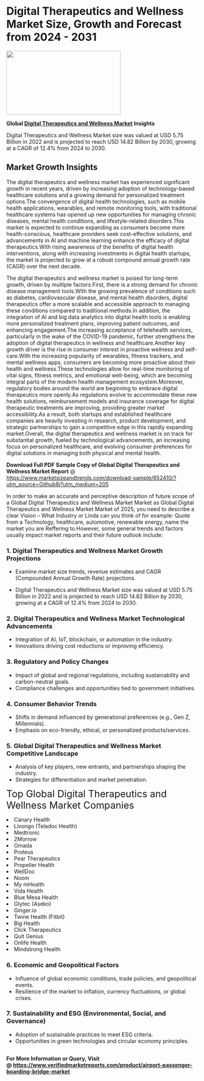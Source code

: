 <H1>Digital Therapeutics and Wellness Market Size, Growth and Forecast from 2024 - 2031</H1><img class="aligncenter size-medium wp-image-584254" src="https://thirdeyenews.in/wp-content/uploads/2024/09/Global-Market-Research-300x168.jpeg" alt="" width="300" height="168" /><p><strong>Global&nbsp;<a href="https://www.marketsizeandtrends.com/download-sample/652410/?utm_source=Github8j?utm_medium=205">Digital Therapeutics and Wellness Market</a> Insights</strong></p><p>Digital Therapeutics and Wellness Market size was valued at USD 5.75 Billion in 2022 and is projected to reach USD 14.82 Billion by 2030, growing at a CAGR of 12.4% from 2024 to 2030.</p><p><h2>Market Growth Insights</h2> <p>The digital therapeutics and wellness market has experienced significant growth in recent years, driven by increasing adoption of technology-based healthcare solutions and a growing demand for personalized treatment options.The convergence of digital health technologies, such as mobile health applications, wearables, and remote monitoring tools, with traditional healthcare systems has opened up new opportunities for managing chronic diseases, mental health conditions, and lifestyle-related disorders.This market is expected to continue expanding as consumers become more health-conscious, healthcare providers seek cost-effective solutions, and advancements in AI and machine learning enhance the efficacy of digital therapeutics.With rising awareness of the benefits of digital health interventions, along with increasing investments in digital health startups, the market is projected to grow at a robust compound annual growth rate (CAGR) over the next decade.</p> <p>The digital therapeutics and wellness market is poised for long-term growth, driven by multiple factors.First, there is a strong demand for chronic disease management tools.With the growing prevalence of conditions such as diabetes, cardiovascular disease, and mental health disorders, digital therapeutics offer a more scalable and accessible approach to managing these conditions compared to traditional methods.In addition, the integration of AI and big data analytics into digital health tools is enabling more personalized treatment plans, improving patient outcomes, and enhancing engagement.The increasing acceptance of telehealth services, particularly in the wake of the COVID-19 pandemic, further strengthens the adoption of digital therapeutics in wellness and healthcare.Another key growth driver is the rise in consumer interest in proactive wellness and self-care.With the increasing popularity of wearables, fitness trackers, and mental wellness apps, consumers are becoming more proactive about their health and wellness.These technologies allow for real-time monitoring of vital signs, fitness metrics, and emotional well-being, which are becoming integral parts of the modern health management ecosystem.Moreover, regulatory bodies around the world are beginning to embrace digital therapeutics more openly.As regulations evolve to accommodate these new health solutions, reimbursement models and insurance coverage for digital therapeutic treatments are improving, providing greater market accessibility.As a result, both startups and established healthcare companies are heavily investing in research, product development, and strategic partnerships to gain a competitive edge in this rapidly expanding market.Overall, the digital therapeutics and wellness market is on track for substantial growth, fueled by technological advancements, an increasing focus on personalized healthcare, and evolving consumer preferences for digital solutions in managing both physical and mental health.</p> <p><span class=""><strong>Download Full PDF Sample Copy of Global Digital Therapeutics and Wellness Market Report</strong> @ <a href="https://www.marketsizeandtrends.com/download-sample/652410/?utm_source=Github8j?utm_medium=205" target="_blank">https://www.marketsizeandtrends.com/download-sample/652410/?utm_source=Github8j?utm_medium=205</a></span></p><p>In order to make an accurate and perceptive description of future scope of a Global&nbsp;Digital Therapeutics and Wellness Market Market as Global&nbsp;Digital Therapeutics and Wellness Market Market of 2025, you need to describe a clear Vision &ndash; What Industry or Linda can you think of for example: Quote from a Technology, healthcare, automotive, renewable energy, name the market you are Reffering to.However, some general trends and factors usually impact market reports and their future outlook include:</p><h3>1.&nbsp;<strong>Digital Therapeutics and Wellness Market Growth Projections</strong></h3><ul><li>Examine market size trends, revenue estimates and CAGR (Compounded Annual Growth Rate) projections.</li><li><p>Digital Therapeutics and Wellness Market size was valued at USD 5.75 Billion in 2022 and is projected to reach USD 14.82 Billion by 2030, growing at a CAGR of 12.4% from 2024 to 2030.</p></li></ul><h3>2.&nbsp;<strong>Digital Therapeutics and Wellness Market Technological Advancements</strong></h3><ul><li>Integration of AI, IoT, blockchain, or automation in the industry.</li><li>Innovations driving cost reductions or improving efficiency.</li></ul><h3>3.&nbsp;<strong>Regulatory and Policy Changes</strong></h3><ul><li>Impact of global and regional regulations, including sustainability and carbon-neutral goals.</li><li>Compliance challenges and opportunities tied to government initiatives.</li></ul><h3>4.&nbsp;<strong>Consumer Behavior Trends</strong></h3><ul><li>Shifts in demand influenced by generational preferences (e.g., Gen Z, Millennials).</li><li>Emphasis on eco-friendly, ethical, or personalized products/services.</li></ul><h3>5.&nbsp;<strong>Global Digital Therapeutics and Wellness Market Competitive Landscape</strong></h3><ul><li>Analysis of key players, new entrants, and partnerships shaping the industry.</li><li>Strategies for differentiation and market penetration.</li></ul><p data-pm-slice="1 1 []"><span style="color: inherit; font-family: inherit; font-size: 25px;">Top Global Digital Therapeutics and Wellness Market Companies</span></p><div class="" data-test-id=""><p><li>Canary Health</li><li> Livongo (Teladoc Health)</li><li> Medtronic</li><li> 2Morrow</li><li> Omada</li><li> Proteus</li><li> Pear Therapeutics</li><li> Propeller Health</li><li> WellDoc</li><li> Noom</li><li> My mHealth</li><li> Vida Health</li><li> Blue Mesa Health</li><li> Glytec (Aseko)</li><li> Ginger.io</li><li> Twine Health (Fitbit)</li><li> Big Health</li><li> Click Therapeutics</li><li> Quit Genius</li><li> Onlife Health</li><li> Mindstrong Health</li></p></div><h3>6.&nbsp;<strong>Economic and Geopolitical Factors</strong></h3><ul><li>Influence of global economic conditions, trade policies, and geopolitical events.</li><li>Resilience of the market to inflation, currency fluctuations, or global crises.</li></ul><h3>7.&nbsp;<strong>Sustainability and ESG (Environmental, Social, and Governance)</strong></h3><ul><li>Adoption of sustainable practices to meet ESG criteria.</li><li>Opportunities in green technologies and circular economy principles.</li></ul><h2><strong style="font-size: 14px;">For More Information or Query, Visit @&nbsp;</strong><a style="background-color: #ffffff; font-size: 14px;" href="https://www.marketsizeandtrends.com/report/digital-therapeutics-and-wellness-market/" target="_blank">https://www.verifiedmarketreports.com/product/airport-passenger-boarding-bridge-market</a></h2>